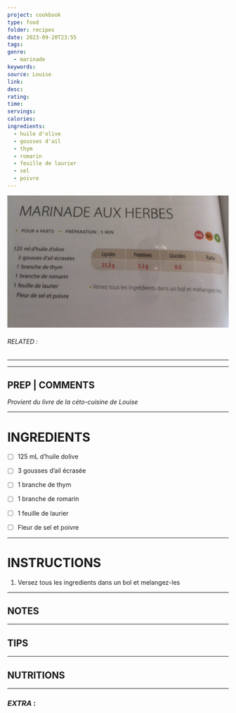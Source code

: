 ```yaml
---
project: cookbook
type: food
folder: recipes
date: 2023-09-20T23:55
tags: 
genre:
  - marinade
keywords: 
source: Louise
link: 
desc: 
rating: 
time: 
servings: 
calories: 
ingredients:
  - huile d'olive
  - gousses d'ail
  - thym
  - romarin
  - feuille de laurier
  - sel
  - poivre
---
```


![IMAGE](image_281.png)

###### *RELATED* : 
---


---
## PREP | COMMENTS

_Provient du livre de la céto-cuisine de Louise_

---
# INGREDIENTS

- [ ] 125 mL d’huile dolive
- [ ] 3 gousses d’ail écrasée
- [ ] 1 branche de thym
- [ ] 1 branche de romarin
- [ ] 1 feuille de laurier
- [ ] Fleur de sel et poivre


---
# INSTRUCTIONS

1. Versez tous les ingredients dans un bol et melangez-les

---
## NOTES



---
## TIPS



---
## NUTRITIONS



---
### *EXTRA* :



